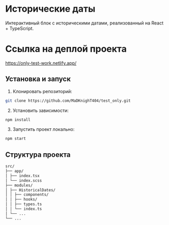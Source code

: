 # Исторические даты

Интерактивный блок с историческими датами, реализованный на React + TypeScript.

# Ссылка на деплой проекта

https://only-test-work.netlify.app/

## Установка и запуск

1. Клонировать репозиторий:

```bash
git clone https://github.com/MaDKnighT404/test_only.git
```

2. Установить зависимости:

```bash
npm install
```

3. Запустить проект локально:

```bash
npm start
```

## Структура проекта

```bash
src/
├── app/
│ ├── index.tsx
│ └── index.scss
├── modules/
│ ├── HistoricalDates/
│ │ ├── components/
│ │ ├── hooks/
│ │ ├── types.ts
│ │ └── index.ts
│ └── ...
└── ...
```
